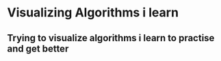 # Visualizing Algorithms i learn


## Trying to visualize algorithms i learn to practise and get better
